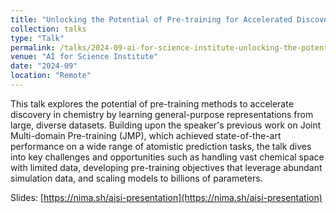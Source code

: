 ```yaml
---
title: "Unlocking the Potential of Pre-training for Accelerated Discovery in Chemistry"
collection: talks
type: "Talk"
permalink: /talks/2024-09-ai-for-science-institute-unlocking-the-potential-of-pre-training-for-accelerated-discovery-in-chemistry
venue: "AI for Science Institute"
date: "2024-09"
location: "Remote"
---
```


This talk explores the potential of pre-training methods to accelerate discovery in chemistry by learning general-purpose representations from large, diverse datasets. Building upon the speaker's previous work on Joint Multi-domain Pre-training (JMP), which achieved state-of-the-art performance on a wide range of atomistic prediction tasks, the talk dives into key challenges and opportunities such as handling vast chemical space with limited data, developing pre-training objectives that leverage abundant simulation data, and scaling models to billions of parameters.

Slides: [https://nima.sh/aisi-presentation](https://nima.sh/aisi-presentation)


